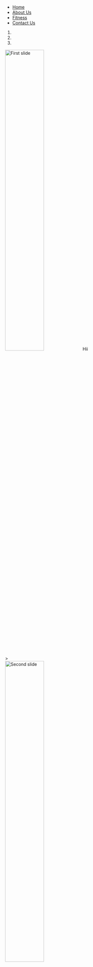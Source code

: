 <!DOCTYPE html>
<html lang="en">
<head>
    <meta charset="UTF-8">
    <meta http-equiv="X-UA-Compatible" content="IE=edge">
    <meta name="viewport" content="width=, initial-scale=1.0">
    <title>Document</title>
    <link rel="stylesheet" href="pet.css">
</head>
<body>
   <div class="header">
       <nav>
        <ul>
            <li><a href="#" class="active">Home</a></li>
            <li><a href="#">About Us</a></li>
            <li><a href="#">Fitness</a></li>
            <li><a href="#">Contact Us</a></li>
        </ul>
       </nav>
   </div>
   <section class="my_img">
   </section> 
    <div id="carouselExampleIndicators" class="carousel slide" data-ride="carousel">
    <ol class="carousel-indicators">
      <li data-target="#carouselExampleIndicators" data-slide-to="0" class="active"></li>
      <li data-target="#carouselExampleIndicators" data-slide-to="1"></li>
      <li data-target="#carouselExampleIndicators" data-slide-to="2"></li>
    </ol>
    <div class="carousel-inner">
      <div class="carousel-item active">
        <img src="cat.png" alt="First slide" width="50%" height="50%" <p>Hii</p>>
      </div>
      <div class="carousel-item">
        <img src="doa and cat.jpg" alt="Second slide" width="50%" height="50%">
      </div>
      <div class="carousel-item">
        <img src="Dog.png" alt="Third slide" width="50%" height="50%">
      </div>
    </div>
    <a class="carousel-control-prev" href="#carouselExampleIndicators" role="button" data-slide="prev">
      <span class="carousel-control-prev-icon" aria-hidden="true"></span>
      <span class="sr-only">Previous</span>
    </a>
    <a class="carousel-control-next" href="#carouselExampleIndicators" role="button" data-slide="next">
      <span class="carousel-control-next-icon" aria-hidden="true"></span>
      <span class="sr-only">Next</span>
    </a>
  </div>
</body>
</html>




///// csss
*{
    margin: 0;
    padding: 0;
    box-sizing: border-box;
    font-family: 'Courier New', Courier, monospace;
}

.header{
    width: 100%;
    height: 100%;
    background-size: cover;

}
nav{
    width: 100%;
    /*padding: 20px 0;*/
    text-align: center;
}
nav ul{
    background:gray;
    width: 100%;
}
nav ul li{
    display: inline-block;
    list-style: none;
    margin: 20px 30px;
    color:rgb(105, 128, 0)
}
section.my_img{
    height:100vh;
    width: 100%;
    background:url(Dog.png);
    background-size: cover;
    margin-top:10px;
    background-repeat: no-repeat;

}


